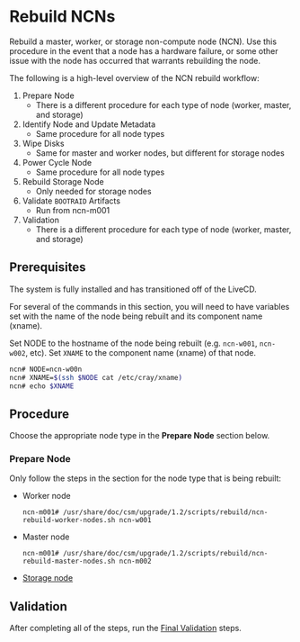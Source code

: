 # Rebuild NCNs

Rebuild a master, worker, or storage non-compute node (NCN). Use this procedure in the event that a node has a hardware failure, or some other issue with the node has occurred that warrants rebuilding the node.

The following is a high-level overview of the NCN rebuild workflow:

1. Prepare Node
    * There is a different procedure for each type of node (worker, master, and storage)
2. Identify Node and Update Metadata
    * Same procedure for all node types
3. Wipe Disks
    * Same for master and worker nodes, but different for storage nodes
4. Power Cycle Node
    * Same procedure for all node types
5. Rebuild Storage Node
    * Only needed for storage nodes
6. Validate `BOOTRAID` Artifacts
    * Run from ncn-m001
7. Validation
    * There is a different procedure for each type of node (worker, master, and storage)

## Prerequisites

The system is fully installed and has transitioned off of the LiveCD.

For several of the commands in this section, you will need to have variables set with the name of the node being rebuilt and its component name (xname).

Set NODE to the hostname of the node being rebuilt (e.g. `ncn-w001`, `ncn-w002`, etc).
Set `XNAME` to the component name (xname) of that node.

```bash
ncn# NODE=ncn-w00n
ncn# XNAME=$(ssh $NODE cat /etc/cray/xname)
ncn# echo $XNAME
```

## Procedure

Choose the appropriate node type in the **Prepare Node** section below.

### Prepare Node

Only follow the steps in the section for the node type that is being rebuilt:

* Worker node

  ```
  ncn-m001# /usr/share/doc/csm/upgrade/1.2/scripts/rebuild/ncn-rebuild-worker-nodes.sh ncn-w001
  ```

* Master node

  ```
  ncn-m001# /usr/share/doc/csm/upgrade/1.2/scripts/rebuild/ncn-rebuild-master-nodes.sh ncn-m002
  ```

* [Storage node](Prepare_Storage_Nodes.md)

## Validation

After completing all of the steps, run the [Final Validation](Final_Validation_Steps.md) steps.